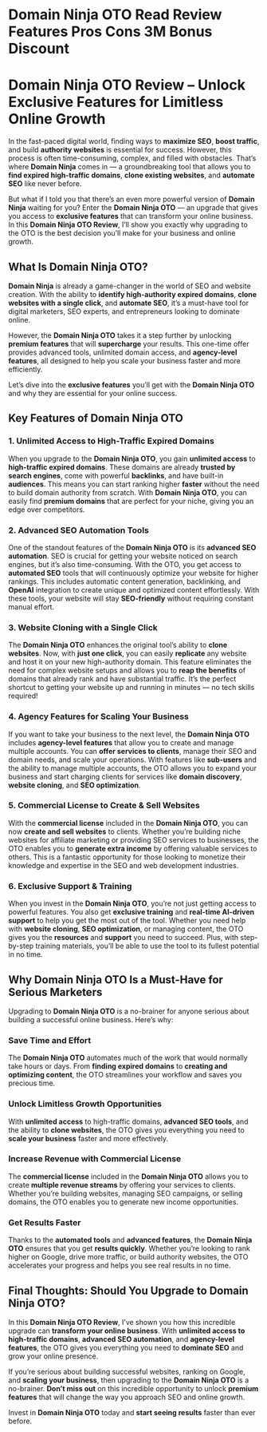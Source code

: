 # Domain Ninja OTO Read Review Features Pros Cons 3M Bonus Discount
<h1 class="" data-start="162" data-end="243">Domain Ninja OTO Review – Unlock Exclusive Features for Limitless Online Growth</h1>
<p class="" data-start="245" data-end="662">In the fast-paced digital world, finding ways to <strong data-start="294" data-end="310">maximize SEO</strong>, <strong data-start="312" data-end="329">boost traffic</strong>, and build <strong data-start="341" data-end="363">authority websites</strong> is essential for success. However, this process is often time-consuming, complex, and filled with obstacles. That’s where <strong data-start="486" data-end="502">Domain Ninja</strong> comes in — a groundbreaking tool that allows you to <strong data-start="555" data-end="592">find expired high-traffic domains</strong>, <strong data-start="594" data-end="621">clone existing websites</strong>, and <strong data-start="627" data-end="643">automate SEO</strong> like never before.</p>
<p class="" data-start="664" data-end="1053">But what if I told you that there’s an even more powerful version of <strong data-start="733" data-end="749">Domain Ninja</strong> waiting for you? Enter the <strong data-start="777" data-end="797">Domain Ninja OTO</strong> — an upgrade that gives you access to <strong data-start="836" data-end="858">exclusive features</strong> that can transform your online business. In this <strong data-start="908" data-end="935">Domain Ninja OTO Review</strong>, I’ll show you exactly why upgrading to the OTO is the best decision you’ll make for your business and online growth.</p>

<h2 class="" data-start="1055" data-end="1083">What Is Domain Ninja OTO?</h2>
<p class="" data-start="1085" data-end="1400"><strong data-start="1085" data-end="1101">Domain Ninja</strong> is already a game-changer in the world of SEO and website creation. With the ability to <strong data-start="1190" data-end="1233">identify high-authority expired domains</strong>, <strong data-start="1235" data-end="1273">clone websites with a single click</strong>, and <strong data-start="1279" data-end="1295">automate SEO</strong>, it’s a must-have tool for digital marketers, SEO experts, and entrepreneurs looking to dominate online.</p>
<p class="" data-start="1402" data-end="1708">However, the <strong data-start="1415" data-end="1435">Domain Ninja OTO</strong> takes it a step further by unlocking <strong data-start="1473" data-end="1493">premium features</strong> that will <strong data-start="1504" data-end="1519">supercharge</strong> your results. This one-time offer provides advanced tools, unlimited domain access, and <strong data-start="1608" data-end="1633">agency-level features</strong>, all designed to help you scale your business faster and more efficiently.</p>
<p class="" data-start="1710" data-end="1845">Let’s dive into the <strong data-start="1730" data-end="1752">exclusive features</strong> you’ll get with the <strong data-start="1773" data-end="1793">Domain Ninja OTO</strong> and why they are essential for your online success.</p>

<h2 class="" data-start="1847" data-end="1882">Key Features of Domain Ninja OTO</h2>
<h3 class="" data-start="1884" data-end="1943">1. <strong data-start="1891" data-end="1943">Unlimited Access to High-Traffic Expired Domains</strong></h3>
<p class="" data-start="1944" data-end="2425">When you upgrade to the <strong data-start="1968" data-end="1988">Domain Ninja OTO</strong>, you gain <strong data-start="1999" data-end="2019">unlimited access</strong> to <strong data-start="2023" data-end="2055">high-traffic expired domains</strong>. These domains are already <strong data-start="2083" data-end="2112">trusted by search engines</strong>, come with powerful <strong data-start="2133" data-end="2146">backlinks</strong>, and have built-in <strong data-start="2166" data-end="2179">audiences</strong>. This means you can start ranking higher <strong data-start="2221" data-end="2231">faster</strong> without the need to build domain authority from scratch. With <strong data-start="2294" data-end="2314">Domain Ninja OTO</strong>, you can easily find <strong data-start="2336" data-end="2355">premium domains</strong> that are perfect for your niche, giving you an edge over competitors.</p>

<h3 class="" data-start="2427" data-end="2467">2. <strong data-start="2434" data-end="2467">Advanced SEO Automation Tools</strong></h3>
<p class="" data-start="2468" data-end="3016">One of the standout features of the <strong data-start="2504" data-end="2524">Domain Ninja OTO</strong> is its <strong data-start="2532" data-end="2559">advanced SEO automation</strong>. SEO is crucial for getting your website noticed on search engines, but it’s also time-consuming. With the OTO, you get access to <strong data-start="2690" data-end="2707">automated SEO</strong> tools that will continuously optimize your website for higher rankings. This includes automatic content generation, backlinking, and <strong data-start="2841" data-end="2851">OpenAI</strong> integration to create unique and optimized content effortlessly. With these tools, your website will stay <strong data-start="2958" data-end="2974">SEO-friendly</strong> without requiring constant manual effort.</p>

<h3 class="" data-start="3018" data-end="3064">3. <strong data-start="3025" data-end="3064">Website Cloning with a Single Click</strong></h3>
<p class="" data-start="3065" data-end="3529">The <strong data-start="3069" data-end="3089">Domain Ninja OTO</strong> enhances the original tool’s ability to <strong data-start="3130" data-end="3148">clone websites</strong>. Now, with <strong data-start="3160" data-end="3178">just one click</strong>, you can easily <strong data-start="3195" data-end="3208">replicate</strong> any website and host it on your new high-authority domain. This feature eliminates the need for complex website setups and allows you to <strong data-start="3346" data-end="3367">reap the benefits</strong> of domains that already rank and have substantial traffic. It’s the perfect shortcut to getting your website up and running in minutes — no tech skills required!</p>

<h3 class="" data-start="3531" data-end="3583">4. <strong data-start="3538" data-end="3583">Agency Features for Scaling Your Business</strong></h3>
<p class="" data-start="3584" data-end="4087">If you want to take your business to the next level, the <strong data-start="3641" data-end="3661">Domain Ninja OTO</strong> includes <strong data-start="3671" data-end="3696">agency-level features</strong> that allow you to create and manage multiple accounts. You can <strong data-start="3760" data-end="3789">offer services to clients</strong>, manage their SEO and domain needs, and scale your operations. With features like <strong data-start="3872" data-end="3885">sub-users</strong> and the ability to manage multiple accounts, the OTO allows you to expand your business and start charging clients for services like <strong data-start="4019" data-end="4039">domain discovery</strong>, <strong data-start="4041" data-end="4060">website cloning</strong>, and <strong data-start="4066" data-end="4086">SEO optimization</strong>.</p>

<h3 class="" data-start="4089" data-end="4144">5. <strong data-start="4096" data-end="4144">Commercial License to Create &amp; Sell Websites</strong></h3>
<p class="" data-start="4145" data-end="4596">With the <strong data-start="4154" data-end="4176">commercial license</strong> included in the <strong data-start="4193" data-end="4213">Domain Ninja OTO</strong>, you can now <strong data-start="4227" data-end="4255">create and sell websites</strong> to clients. Whether you’re building niche websites for affiliate marketing or providing SEO services to businesses, the OTO enables you to <strong data-start="4395" data-end="4420">generate extra income</strong> by offering valuable services to others. This is a fantastic opportunity for those looking to monetize their knowledge and expertise in the SEO and web development industries.</p>

<h3 class="" data-start="4598" data-end="4637">6. <strong data-start="4605" data-end="4637">Exclusive Support &amp; Training</strong></h3>
<p class="" data-start="4638" data-end="5125">When you invest in the <strong data-start="4661" data-end="4681">Domain Ninja OTO</strong>, you’re not just getting access to powerful features. You also get <strong data-start="4749" data-end="4771">exclusive training</strong> and <strong data-start="4776" data-end="4807">real-time AI-driven support</strong> to help you get the most out of the tool. Whether you need help with <strong data-start="4877" data-end="4896">website cloning</strong>, <strong data-start="4898" data-end="4918">SEO optimization</strong>, or managing content, the OTO gives you the <strong data-start="4963" data-end="4976">resources</strong> and <strong data-start="4981" data-end="4992">support</strong> you need to succeed. Plus, with step-by-step training materials, you’ll be able to use the tool to its fullest potential in no time.</p>

<h2 class="" data-start="5127" data-end="5187">Why Domain Ninja OTO Is a Must-Have for Serious Marketers</h2>
<p class="" data-start="5189" data-end="5314">Upgrading to <strong data-start="5202" data-end="5222">Domain Ninja OTO</strong> is a no-brainer for anyone serious about building a successful online business. Here’s why:</p>

<h3 class="" data-start="5316" data-end="5344"><strong data-start="5320" data-end="5344">Save Time and Effort</strong></h3>
<p class="" data-start="5345" data-end="5572">The <strong data-start="5349" data-end="5369">Domain Ninja OTO</strong> automates much of the work that would normally take hours or days. From <strong data-start="5442" data-end="5469">finding expired domains</strong> to <strong data-start="5473" data-end="5508">creating and optimizing content</strong>, the OTO streamlines your workflow and saves you precious time.</p>

<h3 class="" data-start="5574" data-end="5619"><strong data-start="5578" data-end="5619">Unlock Limitless Growth Opportunities</strong></h3>
<p class="" data-start="5620" data-end="5827">With <strong data-start="5625" data-end="5645">unlimited access</strong> to high-traffic domains, <strong data-start="5671" data-end="5693">advanced SEO tools</strong>, and the ability to <strong data-start="5714" data-end="5732">clone websites</strong>, the OTO gives you everything you need to <strong data-start="5775" data-end="5798">scale your business</strong> faster and more effectively.</p>

<h3 class="" data-start="5829" data-end="5877"><strong data-start="5833" data-end="5877">Increase Revenue with Commercial License</strong></h3>
<p class="" data-start="5878" data-end="6165">The <strong data-start="5882" data-end="5904">commercial license</strong> included in the <strong data-start="5921" data-end="5941">Domain Ninja OTO</strong> allows you to create <strong data-start="5963" data-end="5991">multiple revenue streams</strong> by offering your services to clients. Whether you’re building websites, managing SEO campaigns, or selling domains, the OTO enables you to generate new income opportunities.</p>

<h3 class="" data-start="6167" data-end="6193"><strong data-start="6171" data-end="6193">Get Results Faster</strong></h3>
<p class="" data-start="6194" data-end="6496">Thanks to the <strong data-start="6208" data-end="6227">automated tools</strong> and <strong data-start="6232" data-end="6253">advanced features</strong>, the <strong data-start="6259" data-end="6279">Domain Ninja OTO</strong> ensures that you get <strong data-start="6301" data-end="6320">results quickly</strong>. Whether you’re looking to rank higher on Google, drive more traffic, or build authority websites, the OTO accelerates your progress and helps you see real results in no time.</p>

<h2 class="" data-start="6498" data-end="6556">Final Thoughts: Should You Upgrade to Domain Ninja OTO?</h2>
<p class="" data-start="6558" data-end="6877">In this <strong data-start="6566" data-end="6593">Domain Ninja OTO Review</strong>, I’ve shown you how this incredible upgrade can <strong data-start="6642" data-end="6676">transform your online business</strong>. With <strong data-start="6683" data-end="6727">unlimited access to high-traffic domains</strong>, <strong data-start="6729" data-end="6756">advanced SEO automation</strong>, and <strong data-start="6762" data-end="6787">agency-level features</strong>, the OTO gives you everything you need to <strong data-start="6830" data-end="6846">dominate SEO</strong> and grow your online presence.</p>
<p class="" data-start="6879" data-end="7184">If you’re serious about building successful websites, ranking on Google, and <strong data-start="6956" data-end="6981">scaling your business</strong>, then upgrading to the <strong data-start="7005" data-end="7025">Domain Ninja OTO</strong> is a no-brainer. <strong data-start="7043" data-end="7061">Don’t miss out</strong> on this incredible opportunity to unlock <strong data-start="7103" data-end="7123">premium features</strong> that will change the way you approach SEO and online growth.</p>
<p class="" data-start="7186" data-end="7276">Invest in <strong data-start="7196" data-end="7216">Domain Ninja OTO</strong> today and <strong data-start="7227" data-end="7251">start seeing results</strong> faster than ever before.</p>
